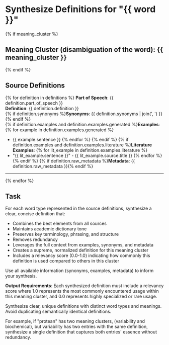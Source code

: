 # Synthesize Definitions for "{{ word }}"

{% if meaning_cluster %}

## Meaning Cluster (disambiguation of the word): {{ meaning_cluster }}

{% endif %}

## Source Definitions

{% for definition in definitions %}
**Part of Speech**: {{ definition.part_of_speech }}  
**Definition**: {{ definition.definition }}  
{% if definition.synonyms %}**Synonyms**: {{ definition.synonyms | join(', ') }}{% endif %}  
{% if definition.examples and definition.examples.generated %}**Examples**:
{% for example in definition.examples.generated %}

-   {{ example.sentence }}
    {% endfor %}
    {% endif %}
    {% if definition.examples and definition.examples.literature %}**Literature Examples**:
    {% for lit_example in definition.examples.literature %}
-   "{{ lit_example.sentence }}" - {{ lit_example.source.title }}
    {% endfor %}
    {% endif %}
    {% if definition.raw_metadata %}**Metadata**: {{ definition.raw_metadata }}{% endif %}

---

{% endfor %}

## Task

For each word type represented in the source definitions, synthesize a clear, concise definition that:

-   Combines the best elements from all sources
-   Maintains academic dictionary tone
-   Preserves key terminology, phrasing, and structure
-   Removes redundancy
-   Leverages the full context from examples, synonyms, and metadata
-   Creates a supreme, normalized definition for this meaning cluster
-   Includes a relevancy score (0.0-1.0) indicating how commonly this definition is used compared to others in this cluster

Use all available information (synonyms, examples, metadata) to inform your synthesis.

**Output Requirements**: Each synthesized definition must include a relevancy score where 1.0 represents the most commonly encountered usage within this meaning cluster, and 0.0 represents highly specialized or rare usage.

Synthesize clear, unique definitions with distinct word types and meanings. Avoid duplicating semantically identical definitions.

For example, if "protean" has two meaning clusters, (variability and biochemical), but variability has two entries with the same definition, synthesize a single definition that captures both entries' essence without redundancy.
